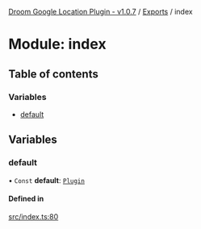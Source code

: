 [Droom Google Location Plugin - v1.0.7](../README.md) / [Exports](../modules.md) / index

# Module: index

## Table of contents

### Variables

- [default](index.md#default)

## Variables

### default

• `Const` **default**: [`Plugin`](../interfaces/interface_plugin.Plugin.md)

#### Defined in

[src/index.ts:80](https://github.com/hitendrarao/location/blob/fe59d74/src/index.ts#L80)
